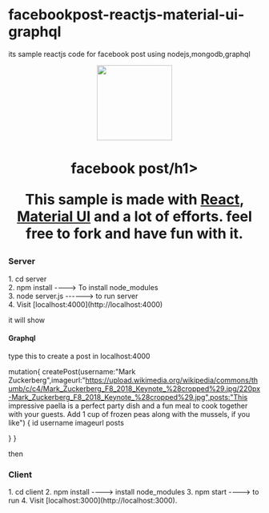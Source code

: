 # facebookpost-reactjs-material-ui-graphql
its sample reactjs code for facebook post using nodejs,mongodb,graphql 


<p align="center">
  <img width="150" src="./src/assets/images/sexy-portfolio-logo.png">
  <br/>
</p>

  </p>
  <h1 align="center">facebook post/h1>

This sample is made with [React](https://github.com/facebook/react), [Material UI](https://github.com/callemall/material-ui) and a lot of efforts. feel free to fork and have fun with it.




<h3>Server</h3>
1. cd server<br>
2. npm install ----> To install node_modules<br>
3. node server.js ------> to run server <br>
4. Visit [localhost:4000](http://localhost:4000) <br>

it will  show <h4>Graphql</h4> 

type this  to create a post in localhost:4000

mutation{
  createPost(username:"Mark Zuckerberg",imageurl:"https://upload.wikimedia.org/wikipedia/commons/thumb/c/c4/Mark_Zuckerberg_F8_2018_Keynote_%28cropped%29.jpg/220px-Mark_Zuckerberg_F8_2018_Keynote_%28cropped%29.jpg",posts:"This impressive paella is a perfect party dish and a fun meal to cook together with your guests. Add 1 cup of frozen peas along with the mussels, if you like")
  {
		id
 		username
		imageurl
    posts
    
  }
}

then 

<h3>Client</h3>
1. cd client
2. npm install ----> install node_modules
3. npm start  ----> to run 
4. Visit [localhost:3000](http://localhost:3000).


